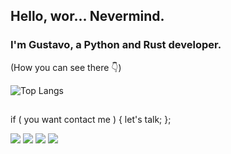 ## Hello, wor... Nevermind.
### I'm Gustavo, a Python and Rust developer.
(How you can see there 👇)


<!--![Anurag's GitHub stats](https://github-readme-stats.vercel.app/api?username=anuraghazra&show_icons=true&theme=radical)-->
![Top Langs](https://github-readme-stats.vercel.app/api/top-langs/?username=gustavoruiz24&layout=compact)

##

if ( you want contact me ) { let's talk; };

<div> 
    <a href="https://www.instagram.com/wh0.1s.gusta" target="_blank"><img src="https://img.shields.io/badge/-Instagram-%23E4405F?style=for-the-badge&logo=instagram&logoColor=white" target="_blank"></a>
    <a href="https://discord.gg/wagxzStdcR" target="_blank"><img src="https://img.shields.io/badge/Discord-7289DA?style=for-the-badge&logo=discord&logoColor=white" target="_blank"></a> 
    <a href = "mailto:gustavoruiz2024@gmail.com"><img src="https://img.shields.io/badge/-Gmail-%23333?style=for-the-badge&logo=gmail&logoColor=white" target="_blank"></a>
    <a href="https://www.linkedin.com/in/rafaella-ballerini-45875016a" target="_blank"><img src="https://img.shields.io/badge/-LinkedIn-%230077B5?style=for-the-badge&logo=linkedin&logoColor=white" target="_blank"></a> 
</div>

<!--
**gustavoruiz24/gustavoruiz24** is a ✨ _special_ ✨ repository because its `README.md` (this file) appears on your GitHub profile.

Here are some ideas to get you started:

- 🔭 I’m currently working on ...
- 🌱 I’m currently learning ...
- 👯 I’m looking to collaborate on ...
- 🤔 I’m looking for help with ...
- 💬 Ask me about ...
- 📫 How to reach me: ...
- 😄 Pronouns: ...
- ⚡ Fun fact: ...
-->
